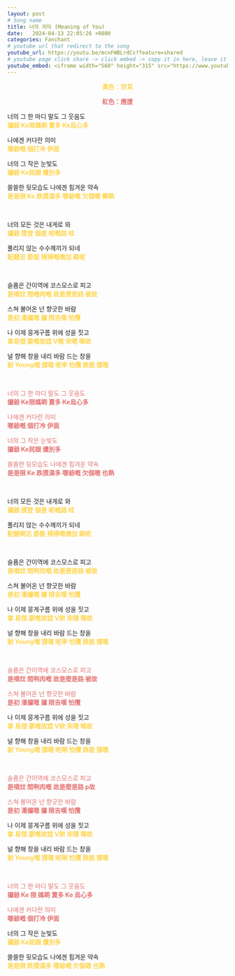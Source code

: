 ```yaml
---
layout: post
# Song name
title: 너의 의미 (Meaning of You)
date:   2024-04-13 22:05:26 +0800
categories: Fanchant
# youtube url that redirect to the song
youtube_url: https://youtu.be/mcnFWBLrdCs?feature=shared
# youtube page click share -> click embed -> copy it in here, leave it blank if dont 
youtube_embed: <iframe width="560" height="315" src="https://www.youtube.com/embed/mcnFWBLrdCs?si=d8I8oAD3OO1AWXvZ" title="YouTube video player" frameborder="0" allow="accelerometer; autoplay; clipboard-write; encrypted-media; gyroscope; picture-in-picture; web-share" referrerpolicy="strict-origin-when-cross-origin" allowfullscreen></iframe>
---
```

<p style="display: flex; justify-content: center;"><span style="color:#ffd54f;"><strong>黃色：空耳</strong></span></p>
<p style="display: flex; justify-content: center;"><span style="color:#e57373;"><strong>紅色：應援</strong></span></p>

<p>너의 그 한 마디 말도 그 웃음도<br><span style="color:#ffd54f;"><strong>攞爺 Ke限媽啲 賣多 Ke烏心多</strong></span></p>
<p>나에겐 커다란 의미<br><span style="color:#ffd54f;"><strong>哪爺嘅 個打冷 伊面</strong></span></p>
<p>너의 그 작은 눈빛도<br><span style="color:#ffd54f;"><strong>攞爺 Ke詫跟 燶別多</strong></span></p>
<p>쓸쓸한 뒷모습도 나에겐 힘겨운 약속<br><span style="color:#ffd54f;"><strong>是是限 Ke 跌摸濕多 哪爺嘅 欠個嗯 藥熟</strong></span></p>
<p>&nbsp;</p>
<p>너의 모든 것은 내게로 와<br><span style="color:#ffd54f;"><strong>攞爺 摸登 個是 呢嘅路 哇</strong></span></p>
<p>풀리지 않는 수수께끼가 되네<br><span style="color:#ffd54f;"><strong>配鏈志 晏能 掃掃嘅嘰加 踢呢</strong></span></p>
<p>&nbsp;</p>
<p>슬픔은 간이역에 코스모스로 피고<br><span style="color:#ffd54f;"><strong>是噴炆 間嘰肉嘅 故是麼是路 被故</strong></span></p>
<p>스쳐 불어온 넌 향긋한 바람<br><span style="color:#ffd54f;"><strong>是初 潘攞嗯 攞 限吉嘆 怕攬</strong></span></p>
<p>나 이제 뭉게구름 위에 성을 짓고<br><span style="color:#ffd54f;"><strong>拿易借 蒙嘅故諗 V嗯 宋嗯 唧故</strong></span></p>
<p>널 향해 창을 내리 바람 드는 창을<br><span style="color:#ffd54f;"><strong>耐 Young嘅 撐嗯 呢李 怕攬 跌能 撐嗯</strong></span></p>
<p>&nbsp;</p>
<p><span style="color:#e57373;">너의 그 한 마디 말도 그 웃음도</span><br><span style="color:#e57373;"><strong>攞爺 Ke限媽啲 賣多 Ke烏心多</strong></span></p>
<p><span style="color:#e57373;">나에겐 커다란 의미</span><br><span style="color:#e57373;"><strong>哪爺嘅 個打冷 伊面</strong></span></p>
<p><span style="color:#e57373;">너의 그 작은 눈빛도</span><br><span style="color:#e57373;"><strong>攞爺 Ke詫跟 燶別多</strong></span></p>
<p><span style="color:#e57373;">쓸쓸한 뒷모습도 나에겐 힘겨운 약속</span><br><span style="color:#e57373;"><strong>是是限 Ke 跌摸濕多 哪爺嘅 欠個嗯 也熟</strong></span></p>
<p>&nbsp;</p>
<p>너의 모든 것은 내게로 와<br><span style="color:#ffd54f;"><strong>攞爺 摸登 個是 呢嘅路 哇</strong></span></p>
<p>풀리지 않는 수수께끼가 되네<br><span style="color:#ffd54f;"><strong>配鏈唎志 晏能 掃掃嘅嘰加 踢呢</strong></span></p>
<p>&nbsp;</p>
<p>슬픔은 간이역에 코스모스로 피고<br><span style="color:#ffd54f;"><strong>是噴炆 間咧肉嘅 故是麼是路 被故</strong></span></p>
<p>스쳐 불어온 넌 향긋한 바람<br><span style="color:#ffd54f;"><strong>是初 潘攞嗯 攞 限吉嘆 怕攬</strong></span></p>
<p>나 이제 뭉게구름 위에 성을 짓고<br><span style="color:#ffd54f;"><strong>拿 易借 蒙嘅故諗 V欸 宋嗯 唧故</strong></span></p>
<p>널 향해 창을 내리 바람 드는 창을<br><span style="color:#ffd54f;"><strong>耐 Young嘅 撐嗯 呢李 怕攬 跌能 撐嗯</strong></span></p>
<p>&nbsp;</p>
<p><span style="color:#e57373;">슬픔은 간이역에 코스모스로 피고</span><br><span style="color:#e57373;"><strong>是噴炆 間咧肉嘅 故是麼是路 被故</strong></span></p>
<p><span style="color:#e57373;">스쳐 불어온 넌 향긋한 바람</span><br><span style="color:#e57373;"><strong>是初 潘攞嗯 攞 限吉嘆 怕攬</strong></span></p>
<p>나 이제 뭉게구름 위에 성을 짓고<br><span style="color:#ffd54f;"><strong>拿 易借 蒙嘅故諗 V欸  宋嗯 唧故</strong></span></p>
<p>널 향해 창을 내리 바람 드는 창을<br><span style="color:#ffd54f;"><strong>耐 Young嘅 撐嗯 呢唎 怕攬 跌能 撐嗯</strong></span></p>
<p>&nbsp;</p>
<p><span style="color:#e57373;">슬픔은 간이역에 코스모스로 피고</span><br><span style="color:#e57373;"><strong>是噴炆 間咧肉嘅 故是麼是路 p故</strong></span></p>
<p><span style="color:#e57373;">스쳐 불어온 넌 향긋한 바람</span><br><span style="color:#e57373;"><strong>是初 潘攞嗯 攞 限吉嘆 怕攬</strong></span></p>
<p>나 이제 뭉게구름 위에 성을 짓고<br><span style="color:#ffd54f;"><strong>拿 易借 蒙嘅故諗 V欸 宋嗯 唧故</strong></span></p>
<p>널 향해 창을 내리 바람 드는 창을<br><span style="color:#ffd54f;"><strong>耐 Young嘅 撐嗯 呢唎 怕攬 跌能 撐嗯</strong></span></p>
<p>&nbsp;</p>
<p><span style="color:#e57373;">너의 그 한 마디 말도 그 웃음도</span><br><span style="color:#e57373;"><strong>攞爺 Ke 限 媽啲 賣多 Ke 烏心多</strong></span></p>
<p><span style="color:#e57373;">나에겐 커다란 의미</span><br><span style="color:#e57373;"><strong>哪爺嘅 個打冷 伊面</strong></span></p>
<p>너의 그 작은 눈빛도<br><span style="color:#ffd54f;"><strong>攞爺 Ke詫跟 燶別多</strong></span></p>
<p>쓸쓸한 뒷모습도 나에겐 힘겨운 약속<br><span style="color:#ffd54f;"><strong>是是限 跌摸濕多 哪爺嘅 欠個嗯 也熟</strong></span></p>
<p>&nbsp;</p>
